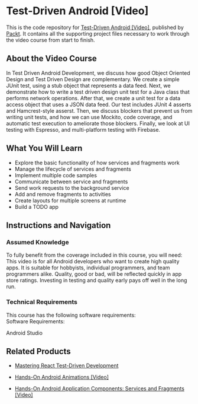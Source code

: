 # Test-Driven Android [Video]
This is the code repository for [Test-Driven Android [Video]](https://www.packtpub.com/application-development/test-driven-android-video?utm_source=github&utm_medium=repository&utm_campaign=9781787129139), published by [Packt](https://www.packtpub.com/?utm_source=github). It contains all the supporting project files necessary to work through the video course from start to finish.
## About the Video Course
In Test Driven Android Development, we discuss how good Object Oriented Design and Test Driven Design are complementary. We create a simple JUnit test, using a stub object that represents a data feed. Next, we demonstrate how to write a test driven design unit test for a Java class that performs network operations. After that, we create a unit test for a data access object that uses a JSON data feed. Our test includes JUnit 4 asserts and Hamcrest-style asserst. Then, we discuss blockers that prevent us from writing unit tests, and how we can use Mockito, code coverage, and automatic test execution to ameliorate those blockers. Finally, we look at UI testing with Espresso, and multi-platform testing with Firebase.

<H2>What You Will Learn</H2>
<DIV class=book-info-will-learn-text>
<UL>
<LI>Explore the basic functionality of how services and fragments work 
<LI>Manage the lifecycle of services and fragments 
<LI>Implement multiple code samples 
<LI>Communicate between service and fragments 
<LI>Send work requests to the background service 
<LI>Add and remove fragments to activities 
<LI>Create layouts for multiple screens at runtime 
<LI>Build a TODO app </LI></UL></DIV>

## Instructions and Navigation
### Assumed Knowledge
To fully benefit from the coverage included in this course, you will need:<br/>
This video is for all Android developers who want to create high quality apps. It is suitable for hobbyists, individual programmers, and team programmers alike. Quality, good or bad, will be reflected quickly in app store ratings. Investing in testing and quality early pays off well in the long run.
### Technical Requirements
This course has the following software requirements:<br/>
Software Requirements:

Android Studio


## Related Products
* [Mastering React Test-Driven Development](https://www.packtpub.com/web-development/mastering-react-test-driven-development?utm_source=github&utm_medium=repository&utm_campaign=9781789133417)

* [Hands-On Android Animations [Video]](https://www.packtpub.com/application-development/hands-android-animations-video?utm_source=github&utm_medium=repository&utm_campaign=9781838828875)

* [Hands-On Android Application Components: Services and Fragments [Video]](https://www.packtpub.com/application-development/hands-android-application-components-services-and-fragments-video?utm_source=github&utm_medium=repository&utm_campaign=9781789614428)

